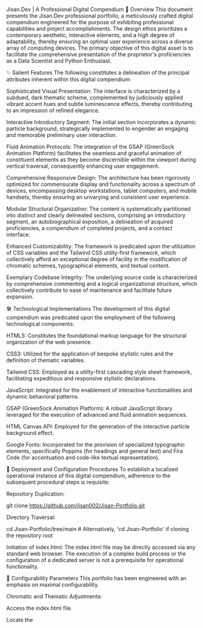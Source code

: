 Jisan.Dev | A Professional Digital Compendium
🚀 Overview
This document presents the Jisan.Dev professional portfolio, a meticulously crafted digital compendium engineered for the purpose of exhibiting professional capabilities and project accomplishments. The design ethos prioritizes a contemporary aesthetic, interactive elements, and a high degree of adaptability, thereby ensuring an optimal user experience across a diverse array of computing devices. The primary objective of this digital asset is to facilitate the comprehensive presentation of the proprietor's proficiencies as a Data Scientist and Python Enthusiast.

✨ Salient Features
The following constitutes a delineation of the principal attributes inherent within this digital compendium:

Sophisticated Visual Presentation: The interface is characterized by a subdued, dark thematic scheme, complemented by judiciously applied vibrant accent hues and subtle luminescence effects, thereby contributing to an impression of refined elegance.

Interactive Introductory Segment: The initial section incorporates a dynamic particle background, strategically implemented to engender an engaging and memorable preliminary user interaction.

Fluid Animation Protocols: The integration of the GSAP (GreenSock Animation Platform) facilitates the seamless and graceful animation of constituent elements as they become discernible within the viewport during vertical traversal, consequently enhancing user engagement.

Comprehensive Responsive Design: The architecture has been rigorously optimized for commensurate display and functionality across a spectrum of devices, encompassing desktop workstations, tablet computers, and mobile handsets, thereby ensuring an unvarying and consistent user experience.

Modular Structural Organization: The content is systematically partitioned into distinct and clearly delineated sections, comprising an introductory segment, an autobiographical exposition, a delineation of acquired proficiencies, a compendium of completed projects, and a contact interface.

Enhanced Customizability: The framework is predicated upon the utilization of CSS variables and the Tailwind CSS utility-first framework, which collectively afford an exceptional degree of facility in the modification of chromatic schemes, typographical elements, and textual content.

Exemplary Codebase Integrity: The underlying source code is characterized by comprehensive commenting and a logical organizational structure, which collectively contribute to ease of maintenance and facilitate future expansion.

🛠️ Technological Implementations
The development of this digital compendium was predicated upon the employment of the following technological components:

HTML5: Constitutes the foundational markup language for the structural organization of the web presence.

CSS3: Utilized for the application of bespoke stylistic rules and the definition of thematic variables.

Tailwind CSS: Employed as a utility-first cascading style sheet framework, facilitating expeditious and responsive stylistic declarations.

JavaScript: Integrated for the enablement of interactive functionalities and dynamic behavioral patterns.

GSAP (GreenSock Animation Platform): A robust JavaScript library leveraged for the execution of advanced and fluid animation sequences.

HTML Canvas API: Employed for the generation of the interactive particle background effect.

Google Fonts: Incorporated for the provision of specialized typographic elements, specifically Poppins (for headings and general text) and Fira Code (for accentuation and code-like textual representation).

🚀 Deployment and Configuration Procedures
To establish a localized operational instance of this digital compendium, adherence to the subsequent procedural steps is requisite:

Repository Duplication:

git clone https://github.com/jisan002/Jisan-Portfolio.git

Directory Traversal:

cd Jisan-Portfolio/tree/main # Alternatively, 'cd Jisan-Portfolio' if cloning the repository root

Initiation of index.html:
The index.html file may be directly accessed via any standard web browser. The execution of a complex build process or the configuration of a dedicated server is not a prerequisite for operational functionality.

🎨 Configurability Parameters
This portfolio has been engineered with an emphasis on maximal configurability.

Chromatic and Thematic Adjustments:

Access the index.html file.

Locate the <style> block situated within the <head> section.

Effect modifications to the CSS variables delineated under the /* --- Customizable CSS Variables --- */ comment block to instantaneously alter the entirety of the site's chromatic scheme.

:root {
    --primary-bg: #0A0A0F; /* Primary background color */
    --secondary-bg: #1A1A20; /* Secondary background color for modular elements */
    --accent-color: #8B5CF6; /* Predominant accentuation color - MODIFICATION RECOMMENDED */
    /* ... additional variable definitions ... */
}

Content Modification:

All textual content, encompassing headings, paragraphs, and interactive button labels, is directly editable within the index.html file.

The placeholder image Uniform Resource Locators (e.g., https://placehold.co/...) are to be superseded by the definitive Uniform Resource Locators corresponding to the proprietor's photographic representation and project-specific imagery.

Hyperlink Refinement:

The href attributes associated with navigation links, project demonstration links, GitHub repository references, and social media profiles necessitate updating.

It is imperative that the generic https://github.com/yourusername reference be replaced with the proprietor's authenticated GitHub profile Uniform Resource Locator.

Proficiency and Project Management:

The addition or removal of skill div elements within the #skills section is permissible.

The addition or removal of project-card div elements within the #projects section is similarly permissible.

Verification of the accuracy of all textual content, imagery, and associated hyperlinks within each project card is strongly advised.

Typographical Element Selection:

To effect a change in typographical elements, the proprietor is advised to consult Google Fonts, select the desired new font families, and subsequently replace the existing <link> tag within the <head> section. Concurrently, the font-family properties within the CSS variables block should be updated to reflect the newly selected fonts.

✉️ Professional Correspondence
For inquiries pertaining to collaborative endeavors, technical clarifications, or general professional salutations, direct correspondence is encouraged.

Electronic Mail: ajisan2330152@bsds.uiu.ac.bd

GitHub Repository: jisan002 (Verification of social media links within the footer is advised.)

Professional Network Profile (LinkedIn): Proprietor's LinkedIn Profile (This entry requires updating.)

Microblogging Platform (X/Twitter): @yourusername (This entry requires updating.)

📄 Licensing Stipulations
This project is disseminated under an open-source framework, governed by the terms and conditions stipulated in the MIT License.
